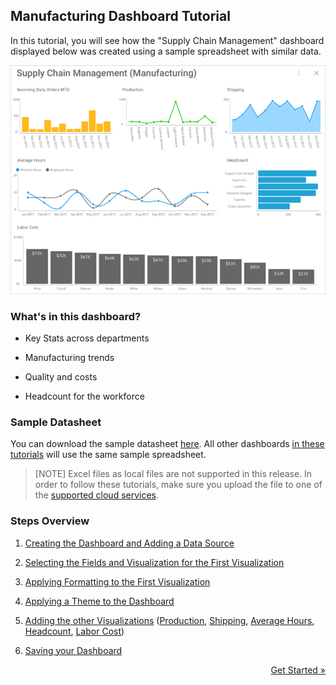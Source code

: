 ## Manufacturing Dashboard Tutorial 

In this tutorial, you will see how the "Supply Chain Management"
dashboard displayed below was created using a sample spreadsheet with
similar data.

![SupplyChainManagementDashboard\_All](images/SupplyChainManagementDashboard_All.png)

### What's in this dashboard?

  - Key Stats across departments

  - Manufacturing trends

  - Quality and costs

  - Headcount for the workforce

### Sample Datasheet

You can download the sample datasheet
[here](http://download.infragistics.com/reportplus/help/samples/Reveal_Dashboard_Tutorials.xlsx).
All other dashboards [in these tutorials](dashboard-tutorials.md) will use
the same sample spreadsheet.

>[NOTE]
>Excel files as local files are not supported in this release. In order to follow these tutorials, make sure you upload the file to one of the
[supported cloud services](data-sources.md).

### Steps Overview

1.  [Creating the Dashboard and Adding a Data Source](manufacturing-starting-creation-process.md)

2.  [Selecting the Fields and Visualization for the First Visualization](manufacturing-selecting-data-visualization.md)

3.  [Applying Formatting to the First Visualization](manufacturing-applying-formatting-visualization.md)

4.  [Applying a Theme to the Dashboard](manufacturing-applying-theme.md)

5.  [Adding the other Visualizations](manufacturing-adding-other-visualizations.md)
    ([Production](manufacturing-adding-other-visualizations.html#production),
    [Shipping](manufacturing-adding-other-visualizations.html#shipping),
    [Average Hours](manufacturing-adding-other-visualizations.html#average-hours),
    [Headcount](manufacturing-adding-other-visualizations.html#headcount),
    [Labor Cost](manufacturing-adding-other-visualizations.html#labor-cost))

6.  [Saving your Dashboard](manufacturing-saving-dashboard.md)

<style>
.previous {
    text-align: left
}

.next {
    float: right
}

</style>

<a href="manufacturing-starting-creation-process.md" class="next">Get Started &raquo;</a>

